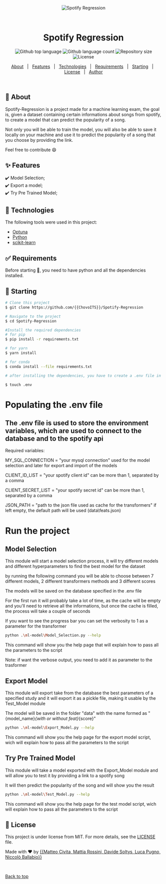 <div align="center" id="top"> 
  <img src="./.github/app.gif" alt="Spotify Regression" />

  &#xa0;

  <!-- <a href="https://github.com/ChovoITS/Spotify-Regression">Demo</a> -->
</div>

<h1 align="center">Spotify Regression</h1>

<p align="center">
  <img alt="Github top language" src="https://img.shields.io/github/languages/top/{{ChovoITS}}/Spotify-Regression?color=56BEB8">

  <img alt="Github language count" src="https://img.shields.io/github/languages/count/{{ChovoITS}}/Spotify-Regression?color=56BEB8">

  <img alt="Repository size" src="https://img.shields.io/github/repo-size/{{ChovoITS}}/Spotify-Regression?color=56BEB8">

  <img alt="License" src="https://img.shields.io/github/license/{{ChovoITS}}/Spotify-Regression?color=56BEB8">

  <!-- <img alt="Github issues" src="https://img.shields.io/github/issues/{{YOUR_GITHUB_USERNAME}}/spotify-regression?color=56BEB8" /> -->

  <!-- <img alt="Github forks" src="https://img.shields.io/github/forks/{{YOUR_GITHUB_USERNAME}}/spotify-regression?color=56BEB8" /> -->

  <!-- <img alt="Github stars" src="https://img.shields.io/github/stars/{{YOUR_GITHUB_USERNAME}}/spotify-regression?color=56BEB8" /> -->
</p>

<!-- Status -->

<!-- <h4 align="center"> 
	🚧  Spotify Regression 🚀 Under construction...  🚧
</h4> 

<hr> -->

<p align="center">
  <a href="#dart-about">About</a> &#xa0; | &#xa0; 
  <a href="#sparkles-features">Features</a> &#xa0; | &#xa0;
  <a href="#rocket-technologies">Technologies</a> &#xa0; | &#xa0;
  <a href="#white_check_mark-requirements">Requirements</a> &#xa0; | &#xa0;
  <a href="#checkered_flag-starting">Starting</a> &#xa0; | &#xa0;
  <a href="#memo-license">License</a> &#xa0; | &#xa0;
  <a href="https://github.com/{{YOUR_GITHUB_USERNAME}}" target="_blank">Author</a>
</p>

<br>

## :dart: About ##

Spotify-Regression is a project made for a machine learning exam, the goal is, given a dataset containing certain informations about songs from spotify, to create a model that can predict the popularity of a song.

Not only you will be able to train the model, you will also be able to save it locally on your machine and use it to predict the popularity of a song that you choose by providing the link.

Feel free to contribute :smile:

## :sparkles: Features ##

:heavy_check_mark: Model Selection;\
:heavy_check_mark: Export a model;\
:heavy_check_mark: Try Pre Trained Model;

## :rocket: Technologies ##

The following tools were used in this project:

- [Optuna](https://optuna.org/)
- [Python](https://www.python.org/)
- [scikit-learn](https://scikit-learn.org/stable/)

## :white_check_mark: Requirements ##

Before starting :checkered_flag:, you need to have python and all the dependencies installed.

## :checkered_flag: Starting ##

```bash
# Clone this project
$ git clone https://github.com/{{ChovoITS}}/Spotify-Regression

# Navigate to the project
$ cd Spotify-Regression

#Install the required dependencies
# for pip
$ pip install -r requirements.txt

# for yarn
$ yarn install

# for conda
$ conda install --file requirements.txt

# after installing the dependencies, you have to create a .env file in the root of the project 

$ touch .env

```

# Populating the .env file
## The .env file is used to store the environment variables, which are used to connect to the database and to the spotify api

Required variables:

MY_SQL_CONNECTION = "your mysql connection" used for the model selection and later for export and import of the models

CLIENT_ID_LIST = "your spotify client id" can be more than 1, separated by a comma

CLIENT_SECRET_LIST = "your spotify secret id" can be more than 1, separated by a comma

JSON_PATH = "path to the json file used as cache for the transformers" if left empty, the default path will be used (data\\feats.json)

# Run the project
## Model Selection

This module will start a model selection process, it will try different models and different hyperparameters to find the best model for the dataset

by running the following command you will be able to choose between 7 different models, 2 different transformers methods and 3 different scores

The models will be saved on the database specified in the .env file

For the first run it will probably take a lot of time, as the cache will be empty and you'll need to retrieve all the informations, but once the cache is filled, the process will take a couple of seconds

If you want to see the progress bar you can set the verbosity to 1 as a parameter for the transformer


```bash
python .\ml-model\Model_Selection.py --help
```
This command will show you the help page that will explain how to pass all the parameters to the script

Note: if want the verbose output, you need to add it as parameter to the trasformer

## Export Model

This module will export take from the database the best parameters of a specified study and it will export it as a pickle file, making it usable by the Test_Model module

The model will be saved in the folder "data" with the name formed as "{model_name}_{with or without feat}_{score}"
```bash
python .\ml-model\Export_Model.py --help
```
This command will show you the help page for the export model script, wich will explain how to pass all the parameters to the script

## Try Pre Trained Model

This module will take a model exported with the Export_Model module and will allow you to test it by providing a link to a spotify song

It will then predict the popularity of the song and will show you the result

```bash
python .\ml-model\Test_Model.py --help
```
This command will show you the help page for the test model script, wich will explain how to pass all the parameters to the script

## :memo: License ##

This project is under license from MIT. For more details, see the [LICENSE](LICENSE.md) file.


Made with :heart: by <a href="https://github.com/{{ChovoITS}}" target="_blank">{{Matteo Civita, Mattia Rossini, Davide Soltys, Luca Pugno, Niccolò Ballabio}}</a>

&#xa0;

<a href="#top">Back to top</a>
